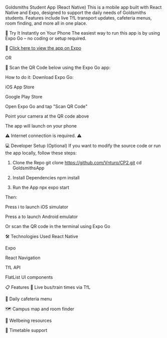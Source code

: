 Goldsmiths Student App (React Native)
This is a mobile app built with React Native and Expo, designed to support the daily needs of Goldsmiths students. Features include live TfL transport updates, cafeteria menus, room finding, and more all in one place.

🚀 Try It Instantly on Your Phone
The easiest way to run this app is by using Expo Go – no coding or setup required.

🔗 [Click here to view the app on Expo](https://expo.dev/accounts/vnturo/projects/goldsmithsapp)


OR

📱 Scan the QR Code below using the Expo Go app:

How to do it:
Download Expo Go:

iOS App Store

Google Play Store

Open Expo Go and tap "Scan QR Code"

Point your camera at the QR code above

The app will launch on your phone

⚠️ Internet connection is required. ⚠️




💻 Developer Setup (Optional)
If you want to modify the source code or run the app locally, follow these steps:

1. Clone the Repo
git clone https://github.com/Vnturo/CP2.git
cd GoldsmithsApp

3. Install Dependencies
npm install

4. Run the App
npx expo start

Then:

Press i to launch iOS simulator

Press a to launch Android emulator

Or scan the QR code in the terminal using Expo Go

🛠 Technologies Used
React Native

Expo

React Navigation

TfL API

FlatList UI components

📋 Features
🚌 Live bus/train times via TfL

🍱 Daily cafeteria menu

🗺️ Campus map and room finder

🧠 Wellbeing resources

📅 Timetable support
